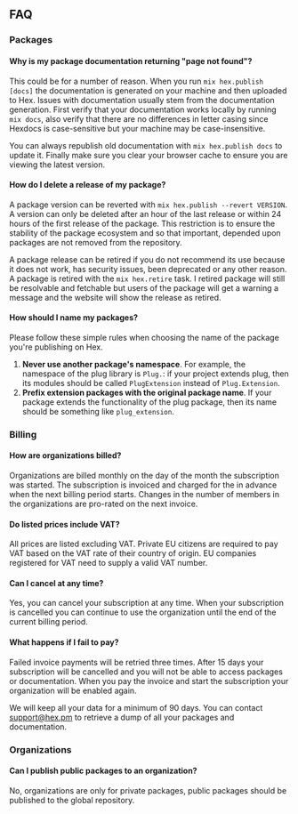 ## FAQ

### Packages

#### Why is my package documentation returning "page not found"?

This could be for a number of reason. When you run `mix hex.publish [docs]` the documentation is
generated on your machine and then uploaded to Hex. Issues with documentation usually stem from
the documentation generation. First verify that your documentation works locally by running
`mix docs`, also verify that there are no differences in letter casing since Hexdocs is
case-sensitive but your machine may be case-insensitive.

You can always republish old documentation with `mix hex.publish docs` to update it. Finally make
sure you clear your browser cache to ensure you are viewing the latest version.

#### How do I delete a release of my package?

A package version can be reverted with `mix hex.publish --revert VERSION`. A version can only be
deleted after an hour of the last release or within 24 hours of the first release of the package.
This restriction is to ensure the stability of the package ecosystem and so that important,
depended upon packages are not removed from the repository.

A package release can be retired if you do not recommend its use because it does not work, has
security issues, been deprecated or any other reason. A package is retired with the
`mix hex.retire` task. I retired package will still be resolvable and fetchable but users of
the package will get a warning a message and the website will show the release as retired.

#### How should I name my packages?

Please follow these simple rules when choosing the name of the package you're publishing on Hex.

1. **Never use another package's namespace**. For example, the namespace of the plug library is
`Plug.`: if your project extends plug, then its modules should be called `PlugExtension` instead
of `Plug.Extension`.
2. **Prefix extension packages with the original package name**. If your package extends the
functionality of the plug package, then its name should be something like `plug_extension`.

### Billing

#### How are organizations billed?

Organizations are billed monthly on the day of the month the subscription was started. The
subscription is invoiced and charged for the in advance when the next billing period starts.
Changes in the number of members in the organizations are pro-rated on the next invoice.

#### Do listed prices include VAT?

All prices are listed excluding VAT. Private EU citizens are required to pay VAT based on the VAT
rate of their country of origin. EU companies registered for VAT need to supply a valid VAT number.

#### Can I cancel at any time?

Yes, you can cancel your subscription at any time. When your subscription is cancelled you can
continue to use the organization until the end of the current billing period.

#### What happens if I fail to pay?

Failed invoice payments will be retried three times. After 15 days your subscription will be
cancelled and you will not be able to access packages or documentation. When you pay the invoice
and start the subscription your organization will be enabled again.

We will keep all your data for a minimum of 90 days. You can contact
[support@hex.pm](mailto:support@hex.pm) to retrieve a dump of all your packages and documentation.

### Organizations

#### Can I publish public packages to an organization?

No, organizations are only for private packages, public packages should be published to the global
repository.
